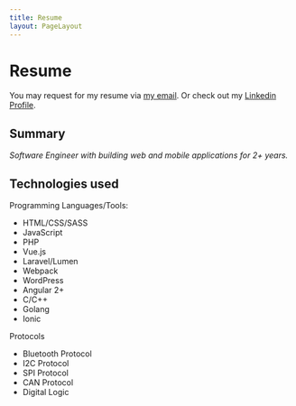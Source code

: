 ```yaml
---
title: Resume
layout: PageLayout
---
```


# Resume

You may request for my resume via [my email](mailto:chand.arnold@hotmail.com?subject=%5BRequest%5D). Or check out my
[Linkedin Profile](https://linkedin.com/in/arnoldjchand/).

## Summary
_Software Engineer with building web and mobile applications for 2+ years._

## Technologies used

Programming Languages/Tools:

+ HTML/CSS/SASS
+ JavaScript
+ PHP
+ Vue.js
+ Laravel/Lumen
+ Webpack
+ WordPress
+ Angular 2+
+ C/C++
+ Golang
+ Ionic

Protocols

+ Bluetooth Protocol
+ I2C Protocol
+ SPI Protocol
+ CAN Protocol
+ Digital Logic
